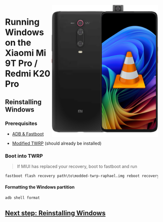 <img align="right" src="https://github.com/n00b69/woa-raphael/blob/main/raphael.png" width="350" alt="Windows 11 running on a Redmi K20 Pro">

# Running Windows on the Xiaomi Mi 9T Pro / Redmi K20 Pro

## Reinstalling Windows

### Prerequisites
- [ADB & Fastboot](https://developer.android.com/studio/releases/platform-tools)

- [Modified TWRP](https://github.com/n00b69/woa-raphael/releases/tag/Recovery) (should already be installed)

### Boot into TWRP
> If MIUI has replaced your recovery, boot to fastboot and run
```cmd
fastboot flash recovery path\to\modded-twrp-raphael.img reboot recovery
```

#### Formatting the Windows partition
```cmd
adb shell format
```

## [Next step: Reinstalling Windows](/guide/3-install.md)




















  
